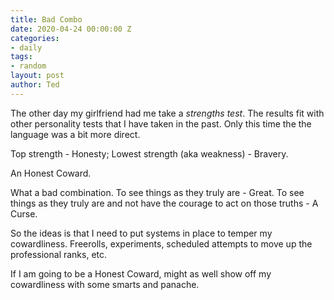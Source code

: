 ```yaml
---
title: Bad Combo
date: 2020-04-24 00:00:00 Z
categories:
- daily
tags:
- random
layout: post
author: Ted
---
```


The other day my girlfriend had me take a _strengths test_. The results fit with other personality tests that I have taken in the past. Only this time the the language was a bit more direct.

Top strength - Honesty; Lowest strength (aka weakness) - Bravery.

An Honest Coward.

What a bad combination. To see things as they truly are - Great. To see things as they truly are and not have the courage to act on those truths - A Curse.

So the ideas is that I need to put systems in place to temper my cowardliness. Freerolls, experiments, scheduled attempts to move up the professional ranks, etc.

If I am going to be a Honest Coward, might as well show off my cowardliness with some smarts and panache.  
